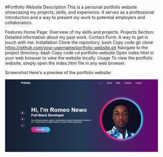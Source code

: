 #Portfolio Website
Description
This is a personal portfolio website showcasing my projects, skills, and experience. It serves as a professional introduction and a way to present my work to potential employers and collaborators.

Features
Home Page: Overview of my skills and projects.
Projects Section: Detailed information about my past work.
Contact Form: A way to get in touch with me.
Installation
Clone the repository:
bash
Copy code
git clone https://github.com/your-username/portfolio-website.git
Navigate to the project directory:
bash
Copy code
cd portfolio-website
Open index.html in your web browser to view the website locally.
Usage
To view the portfolio website, simply open the index.html file in any web browser.

Screenshot
Here's a preview of the portfolio website:


![Screenshot](scrren_shot.png)
